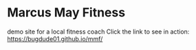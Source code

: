 # Marcus May Fitness
demo site for a local fitness coach
Click the link to see in action: https://bugdude01.github.io/mmf/
